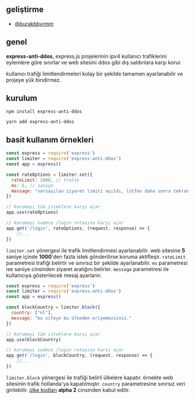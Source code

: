 ## geliştirme

- [@burakbbyrmm](https://www.instagram.com/burakbbyrmm)

## genel

**express-anti-ddos**, express.js projelerinin ipv4 kullanıcı trafiklerini eylemlere göre sınırlar ve web sitesini ddos gibi dış saldırılara karşı korur.

kullanıcı trafiği limitlendirmeleri kolay bir şekilde tamamen ayarlanabilir ve projeye yük bindirmez. 

## kurulum

```npm
npm install express-anti-ddos
```

```yarn
yarn add express-anti-ddos
```

## basit kullanım örnekleri

```javascript
const express = require('express')
const limiter = require('express-anti-ddos')
const app = express()

const rateOptions = limiter.set({
  rateLimit: 1000, // trafik
  ms: 5, // saniye
  message: "varsayılan ziyaret limiti aşıldı, lütfen daha sonra tekrar deneyin."
})

// korumayı tüm isteklere karşı açar
app.use(rateOptions)

// korumayı sadece /login rotasına karşı açar
app.get('/login', rateOptions, (request, response) => {
	//...
})
```

`limiter.set` yönergesi ile trafik limitlendirmesi ayarlanabilir. web sitesine **5** saniye içinde **1000**'den fazla istek gönderilirse koruma aktifleşir. `rateLimit` parametresi trafiği belirtir ve sınırsız bir şekilde ayarlanabilir. `ms` parametresi ise saniye cinsinden ziyaret aralığını belirler. `message` parametresi ile kullanıcıya gösterilecek mesaj ayarlanır.

```javascript
const express = require('express')
const limiter = require('express-anti-ddos')
const app = express()

const blockCountry = limiter.block({
  country: ["nl"],
  message: "bu siteye bu ülkeden erişemezsiniz."
})

// korumayı tüm isteklere karşı açar
app.use(blockCountry)

// korumayı sadece /login rotasına karşı açar
app.get('/login', blockCountry, (request, response) => {
	//...
})
```

`limiter.block` yönergesi ile trafiği belirli ülkelere kapatır. örnekte web sitesinin trafik hollanda'ya kapatılmıştır. `country` parametresine sınırsız veri girilebilir. [ülke kodları](https://www.nationsonline.org/oneworld/country_code_list.htm) **alpha 2** cinsinden kabul edilir. 